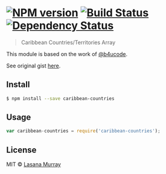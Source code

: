 #  [![NPM version][npm-image]][npm-url] [![Build Status][travis-image]][travis-url] [![Dependency Status][daviddm-url]][daviddm-image]

> Caribbean Countries/Territories Array

This module is based on the work of [@b4ucode](https://github.com/b4ucode).

See original gist [here](https://gist.github.com/b4ucode/328b38f36b98cb9c4e3b).

## Install

```sh
$ npm install --save caribbean-countries
```


## Usage

```js
var caribbean-countries = require('caribbean-countries');

```


## License

MIT © [Lasana Murray](http://trinistorm.org)


[npm-url]: https://npmjs.org/package/caribbean-countries
[npm-image]: https://badge.fury.io/js/caribbean-countries.svg
[travis-url]: https://travis-ci.org/metasansana/caribbean-countries
[travis-image]: https://travis-ci.org/metasansana/caribbean-countries.svg?branch=master
[daviddm-url]: https://david-dm.org/metasansana/caribbean-countries.svg?theme=shields.io
[daviddm-image]: https://david-dm.org/metasansana/caribbean-countries
